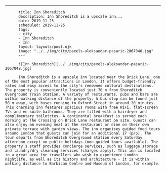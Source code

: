 ---
          title: Inn Shoreditch
          description: Inn Shoreditch is a upscale inn...
          date: 2019-11-25
          scheduled: 2019-11-25
          tags:
          - city
          - Inn Shoreditch
          - Inn
          layout: layouts/post.njk
          image: "../../img/city/pexels-aleksandar-pasaric-2067048.jpg"
          ---
          
          ![Inn Shoreditch](../../img/city/pexels-aleksandar-pasaric-2067048.jpg)
          
          Inn Shoreditch is a upscale inn located near the Brick Lane, one of the most popular attractions in London. It offers budget-friendly rates and easy access to the city's renowned cultural destinations. The property is conveniently located just 70 m from Shoreditch Overground Train Station. A variety of restaurants, pubs and bars are within walking distance of the property. A bus stop can be found just 50 m away, with buses running to Oxford Street in around 20 minutes. This charming inn features spacious rooms with free WiFi, flat-screen TVs and en suite bathrooms. They are fitted with a hairdryer and complimentary toiletries. A continental breakfast is served each morning at The Crossing on Brick Lane restaurant on site. Guests can also enjoy an evening meal at the restaurant or dine on their own private terrace with garden views. The inn organises guided food tours around London that guests can join for an additional £7 (p/p). The tour departs from Shoreditch Overground Station every Saturday afternoon except on public holidays (non-guided tours available). The property's staff provides concierge services, such as luggage storage and laundry/dry cleaning services (charges apply). This inn is located in a great area for travellers who wish to experience London nightlife, as well as its history and architecture - it is within walking distance to Barbican Centre and Museum of London, for example.